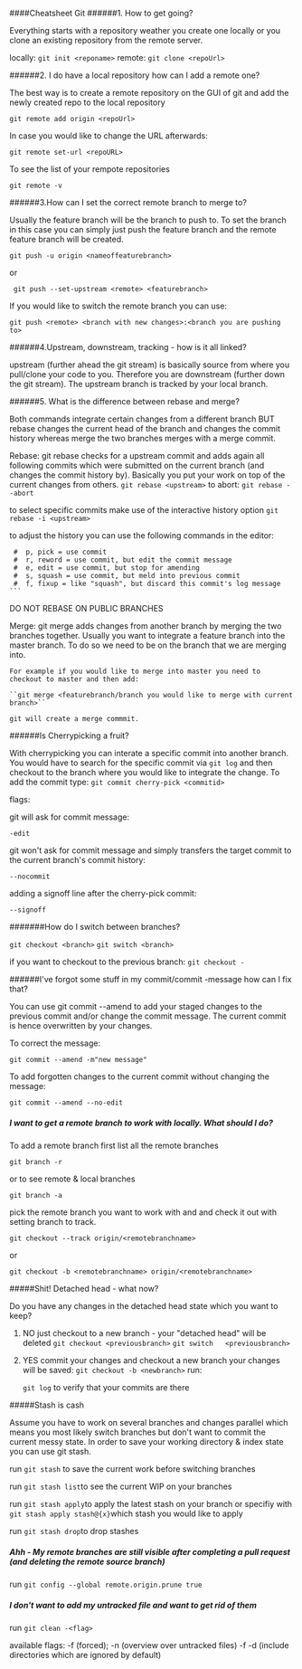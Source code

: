 ####Cheatsheet Git 
######1. How to get going?

Everything starts with a repository weather you create one locally or you clone an existing repository from the remote server. 

locally: ``git init <reponame>``
remote: ``git clone <repoUrl>``

######2. I do have a local repository how can I add a remote one?

The best way is to create a remote repository on the GUI of git and add the newly created repo to the local repository

``git remote add origin <repoUrl>``

In case you would like to change the URL afterwards: 

``git remote set-url <repoURL>``

To see the list of your rempote repositories

``git remote -v``

######3.How can I set the correct remote branch to merge to?

Usually the feature branch will be the branch to push to. To set the branch in this case you can simply just push the feature branch and the remote feature branch will be created. 

``git push -u origin <nameoffeaturebranch>``

or 

`` git push --set-upstream <remote> <featurebranch>``

If you would like to switch the remote branch you can use: 


``git push <remote> <branch with new changes>:<branch you are pushing to> ``


######4.Upstream, downstream, tracking - how is it all linked?

upstream (further ahead the git stream) is basically source from where you pull/clone your code to you. Therefore you are downstream (further down the git stream). The upstream branch is tracked by your local branch. 

######5. What is the difference between rebase and merge? 

Both commands integrate certain changes from a different branch BUT rebase changes the current head of the branch and changes the commit history whereas merge the two branches merges with a merge commit. 

Rebase: 
   git rebase checks for a upstream commit and adds again all following commits which were submitted  on the current branch (and changes the commit history by). Basically you put your work on top of the current changes from others. 
    ``git rebase <upstream>``
   to abort: 
    ``git rebase --abort``

   to select specific commits make use of the interactive history option
   ``git rebase -i <upstream>``
  
   to adjust the history you can use the following commands in the editor: 

     #  p, pick = use commit
     #  r, reword = use commit, but edit the commit message
     #  e, edit = use commit, but stop for amending
     #  s, squash = use commit, but meld into previous commit
     #  f, fixup = like "squash", but discard this commit's log message ```

 DO NOT REBASE ON PUBLIC BRANCHES

Merge: 
    git merge adds changes from another branch by merging the two branches together. Usually you want to integrate a feature branch into the master branch. To do so  we need to be on the branch that we are merging into.

    For example if you would like to merge into master you need to checkout to master and then add: 

    ``git merge <featurebranch/branch you would like to merge with current branch>``

    git will create a merge commmit. 

######Is Cherrypicking a fruit?

With cherrypicking you can interate a specific commit into another branch. You would have to search for the specific commit via ``git log`` and then checkout to the branch where you would like to integrate the change. To add the commit type: 
``git commit cherry-pick <commitid>``

flags: 

git will ask for commit message: 

``-edit``

git won't ask for commit message and simply transfers the target commit to the current branch's commit history:

``--nocommit``

adding a signoff line after the cherry-pick commit: 

``--signoff``

#######How do I switch between branches? 

``git checkout <branch>``
``git switch <branch>``

if you want to checkout to the previous branch: 
``git checkout -``

######I've forgot some stuff in my commit/commit -message how can I fix that?

You can use git commit --amend to add your staged changes to the previous commit and/or change the commit message. The current commit is hence overwritten by your changes. 

To correct the message: 

``git commit --amend -m"new message"``

To add forgotten changes to the current commit without changing the message: 

``git commit --amend --no-edit``

##### I want to get a remote branch to work with locally. What should I do?

To add a remote branch first list all the remote branches

``git branch -r``

or to see remote & local branches 

``git branch -a``

pick the remote branch you want to work with and and check it out with setting branch to track. 

``git checkout --track origin/<remotebranchname>``

or 

``git checkout -b <remotebranchname> origin/<remotebranchname>``

#####Shit! Detached head - what now? 

Do you have any changes in the detached head state which you want to keep?
1. NO 
    just checkout to a new branch - your "detached head" will be deleted 
    ``git checkout <previousbranch>``
    ``git switch   <previousbranch>``
2. YES 
   commit your changes and checkout a new branch your changes will be saved:
   ``git checkout -b <newbranch>``
   run:

   ``git log`` to verify that your commits are there
    
#####Stash is cash 

Assume you have to work on several branches and changes parallel which means you most likely switch branches but don't want to commit the current messy state. In order to save your working directory & index state you can use git stash.

run ``git stash`` to save the current work before switching branches 

run ``git stash list``to see the current WIP on your branches 

run ``git stash apply``to apply the latest stash on your branch or specifiy with ``git stash apply stash@{x}``which stash you would like to apply 

run ``git stash drop``to drop stashes

##### Ahh - My remote branches are still visible after completing a pull request (and deleting the remote source branch)

run ``git config --global remote.origin.prune true``

##### I don't want to add my untracked file and want to get rid of them

run ``git clean -<flag>``

available flags: -f (forced); -n (overview over untracked files) -f -d (include directories which are ignored by default)
            
